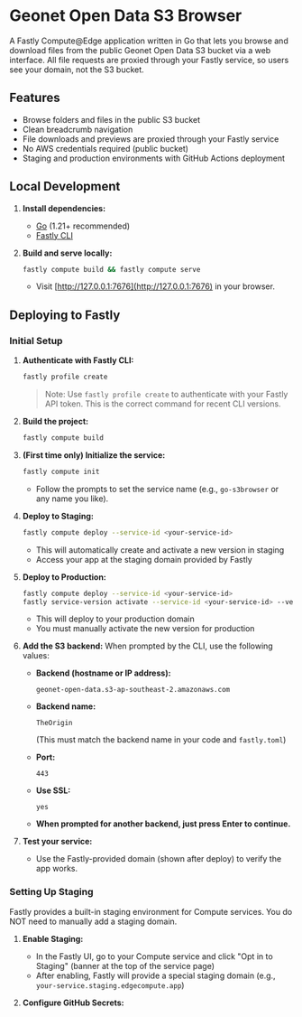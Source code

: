 # Geonet Open Data S3 Browser

A Fastly Compute@Edge application written in Go that lets you browse and download files from the public Geonet Open Data S3 bucket via a web interface. All file requests are proxied through your Fastly service, so users see your domain, not the S3 bucket.

## Features

- Browse folders and files in the public S3 bucket
- Clean breadcrumb navigation
- File downloads and previews are proxied through your Fastly service
- No AWS credentials required (public bucket)
- Staging and production environments with GitHub Actions deployment

## Local Development

1. **Install dependencies:**
   - [Go](https://golang.org/dl/) (1.21+ recommended)
   - [Fastly CLI](https://developer.fastly.com/reference/cli/)

2. **Build and serve locally:**

   ```sh
   fastly compute build && fastly compute serve
   ```

   - Visit [http://127.0.0.1:7676](http://127.0.0.1:7676) in your browser.

## Deploying to Fastly

### Initial Setup

1. **Authenticate with Fastly CLI:**

   ```sh
   fastly profile create
   ```

   > Note: Use `fastly profile create` to authenticate with your Fastly API token. This is the correct command for recent CLI versions.

2. **Build the project:**

   ```sh
   fastly compute build
   ```

3. **(First time only) Initialize the service:**

   ```sh
   fastly compute init
   ```

   - Follow the prompts to set the service name (e.g., `go-s3browser` or any name you like).

4. **Deploy to Staging:**

   ```sh
   fastly compute deploy --service-id <your-service-id>
   ```

   - This will automatically create and activate a new version in staging
   - Access your app at the staging domain provided by Fastly

5. **Deploy to Production:**

   ```sh
   fastly compute deploy --service-id <your-service-id>
   fastly service-version activate --service-id <your-service-id> --version <version-number>
   ```

   - This will deploy to your production domain
   - You must manually activate the new version for production

6. **Add the S3 backend:**
   When prompted by the CLI, use the following values:

   - **Backend (hostname or IP address):**

     ```plaintext
     geonet-open-data.s3-ap-southeast-2.amazonaws.com
     ```

   - **Backend name:**

     ```plaintext
     TheOrigin
     ```

     (This must match the backend name in your code and `fastly.toml`)
   - **Port:**

     ```plaintext
     443
     ```

   - **Use SSL:**

     ```plaintext
     yes
     ```

   - **When prompted for another backend, just press Enter to continue.**

7. **Test your service:**
   - Use the Fastly-provided domain (shown after deploy) to verify the app works.

### Setting Up Staging

Fastly provides a built-in staging environment for Compute services. You do NOT need to manually add a staging domain.

1. **Enable Staging:**
   - In the Fastly UI, go to your Compute service and click "Opt in to Staging" (banner at the top of the service page)
   - After enabling, Fastly will provide a special staging domain (e.g., `your-service.staging.edgecompute.app`)

2. **Configure GitHub Secrets:**
